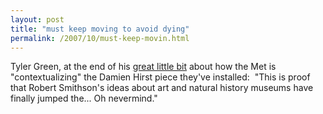 ```yaml
---
layout: post
title: "must keep moving to avoid dying"
permalink: /2007/10/must-keep-movin.html
---
```


Tyler Green, at the end of his [great little bit](http://www.artsjournal.com/man/2007/10/the_youknowwhat_at_the_youknow.html) about how the Met is "contextualizing" the Damien Hirst piece they've installed:  "This is proof that Robert Smithson's ideas about art and natural history museums have finally jumped the... Oh nevermind."